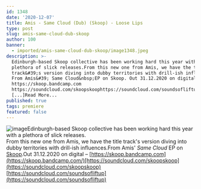 ```yaml
---
id: 1348
date: '2020-12-07'
title: Amis - Same Cloud (Dub) (Skoop) - Loose Lips
type: post
slug: amis-same-cloud-dub-skoop
author: 100
banner:
  - imported/amis-same-cloud-dub-skoop/image1348.jpeg
description: >-
  Edinburgh-based Skoop collective has been working hard this year with a
  plethora of slick releases.From this new one from Amis, we have the title
  track&#39;s version diving into dubby territories with drill-ish influences.
  From Amis&#39; Same Cloud&nbsp;EP on Skoop. Out 31.12.2020 on digital &#8211;
  https://skoop.bandcamp.com
  https://soundcloud.com/skoopskoophttps://soundcloud.com/soundsofliftup
  [...]Read More...
published: true
tags: premiere
featured: false
---
```

![image](../imported/amis-same-cloud-dub-skoop/image1348.jpeg)Edinburgh-based Skoop collective has been working hard this year with a plethora of slick releases.  
From this new one from Amis, we have the title track's version diving into dubby territories with drill-ish influences.From Amis' _Same Cloud_ EP on [Skoop](https://skoop.bandcamp.com/music).Out 31.12.2020 on digital – [https://skoop.bandcamp.com](https://skoop.bandcamp.com/)[https://soundcloud.com/skoopskoop](https://soundcloud.com/skoopskoop)  
[https://soundcloud.com/soundsofliftup](https://soundcloud.com/soundsofliftup)
